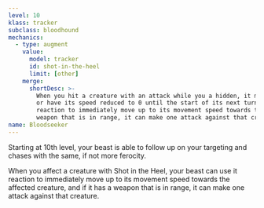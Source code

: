 ```yaml
---
level: 10
klass: tracker
subclass: bloodhound
mechanics:
  - type: augment
    value:
      model: tracker
      id: shot-in-the-heel
      limit: [other]
    merge:
      shortDesc: >-
        When you hit a creature with an attack while you a hidden, it must succeed on a Dexterity saving throw
        or have its speed reduced to 0 until the start of its next turn. Then, your beast can your beast can use its
        reaction to immediately move up to its movement speed towards the affected creature, and if it has a
        weapon that is in range, it can make one attack against that creature.
name: Bloodseeker
---
```

Starting at 10th level, your beast is able to follow up on your targeting and chases with the same, if not more ferocity.

When you affect a creature with Shot in the Heel, your beast can use it reaction to immediately move up to its
movement speed towards the affected creature, and if it has a weapon that is in range, it can make one attack against that creature.
